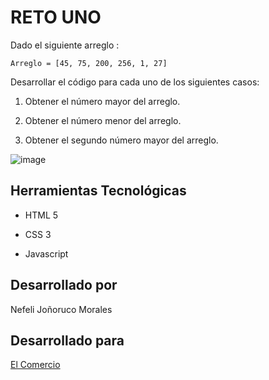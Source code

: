 

# RETO UNO

Dado el siguiente arreglo :

```Arreglo = [45, 75, 200, 256, 1, 27]```

Desarrollar el código para cada uno de los siguientes casos:

1. Obtener el número mayor del arreglo.

2. Obtener el número menor del arreglo.

3. Obtener el segundo número mayor del arreglo.

![image](assets/img1.png)

## Herramientas Tecnológicas

* HTML 5

* CSS 3

* Javascript

## Desarrollado por 

  Nefeli Joñoruco Morales 
  
## Desarrollado para

[El Comercio](https://elcomercio.pe/)




